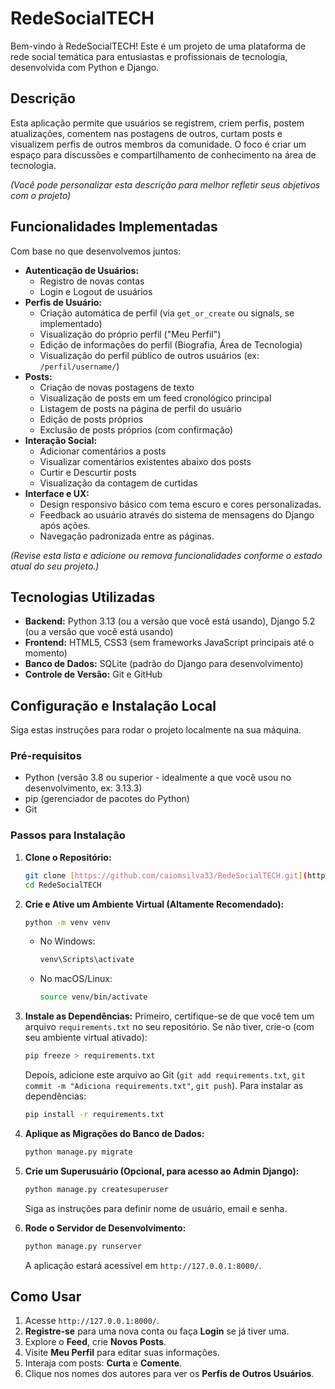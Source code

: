 # RedeSocialTECH

Bem-vindo à RedeSocialTECH! Este é um projeto de uma plataforma de rede social temática para entusiastas e profissionais de tecnologia, desenvolvida com Python e Django.

## Descrição

Esta aplicação permite que usuários se registrem, criem perfis, postem atualizações, comentem nas postagens de outros, curtam posts e visualizem perfis de outros membros da comunidade. O foco é criar um espaço para discussões e compartilhamento de conhecimento na área de tecnologia.

*(Você pode personalizar esta descrição para melhor refletir seus objetivos com o projeto)*

## Funcionalidades Implementadas

Com base no que desenvolvemos juntos:

* **Autenticação de Usuários:**
    * Registro de novas contas
    * Login e Logout de usuários
* **Perfis de Usuário:**
    * Criação automática de perfil (via `get_or_create` ou signals, se implementado)
    * Visualização do próprio perfil ("Meu Perfil")
    * Edição de informações do perfil (Biografia, Área de Tecnologia)
    * Visualização do perfil público de outros usuários (ex: `/perfil/username/`)
* **Posts:**
    * Criação de novas postagens de texto
    * Visualização de posts em um feed cronológico principal
    * Listagem de posts na página de perfil do usuário
    * Edição de posts próprios
    * Exclusão de posts próprios (com confirmação)
* **Interação Social:**
    * Adicionar comentários a posts
    * Visualizar comentários existentes abaixo dos posts
    * Curtir e Descurtir posts
    * Visualização da contagem de curtidas
* **Interface e UX:**
    * Design responsivo básico com tema escuro e cores personalizadas.
    * Feedback ao usuário através do sistema de mensagens do Django após ações.
    * Navegação padronizada entre as páginas.

*(Revise esta lista e adicione ou remova funcionalidades conforme o estado atual do seu projeto.)*

## Tecnologias Utilizadas

* **Backend:** Python 3.13 (ou a versão que você está usando), Django 5.2 (ou a versão que você está usando)
* **Frontend:** HTML5, CSS3 (sem frameworks JavaScript principais até o momento)
* **Banco de Dados:** SQLite (padrão do Django para desenvolvimento)
* **Controle de Versão:** Git e GitHub

## Configuração e Instalação Local

Siga estas instruções para rodar o projeto localmente na sua máquina.

### Pré-requisitos

* Python (versão 3.8 ou superior - idealmente a que você usou no desenvolvimento, ex: 3.13.3)
* pip (gerenciador de pacotes do Python)
* Git

### Passos para Instalação

1.  **Clone o Repositório:**
    ```bash
    git clone [https://github.com/caiomsilva33/RedeSocialTECH.git](https://github.com/caiomsilva33/RedeSocialTECH.git)
    cd RedeSocialTECH
    ```

2.  **Crie e Ative um Ambiente Virtual (Altamente Recomendado):**
    ```bash
    python -m venv venv
    ```
    * No Windows:
        ```bash
        venv\Scripts\activate
        ```
    * No macOS/Linux:
        ```bash
        source venv/bin/activate
        ```

3.  **Instale as Dependências:**
    Primeiro, certifique-se de que você tem um arquivo `requirements.txt` no seu repositório. Se não tiver, crie-o (com seu ambiente virtual ativado):
    ```bash
    pip freeze > requirements.txt
    ```
    Depois, adicione este arquivo ao Git (`git add requirements.txt`, `git commit -m "Adiciona requirements.txt"`, `git push`).
    Para instalar as dependências:
    ```bash
    pip install -r requirements.txt
    ```

4.  **Aplique as Migrações do Banco de Dados:**
    ```bash
    python manage.py migrate
    ```

5.  **Crie um Superusuário (Opcional, para acesso ao Admin Django):**
    ```bash
    python manage.py createsuperuser
    ```
    Siga as instruções para definir nome de usuário, email e senha.

6.  **Rode o Servidor de Desenvolvimento:**
    ```bash
    python manage.py runserver
    ```
    A aplicação estará acessível em `http://127.0.0.1:8000/`.

## Como Usar

1.  Acesse `http://127.0.0.1:8000/`.
2.  **Registre-se** para uma nova conta ou faça **Login** se já tiver uma.
3.  Explore o **Feed**, crie **Novos Posts**.
4.  Visite **Meu Perfil** para editar suas informações.
5.  Interaja com posts: **Curta** e **Comente**.
6.  Clique nos nomes dos autores para ver os **Perfis de Outros Usuários**.
